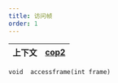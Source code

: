 ```yaml
---
title: 访问帧
order: 1
---
```

| 上下文 | [cop2](../contexts/cop2.html) |
| --- | --- |

`void  accessframe(int frame)`